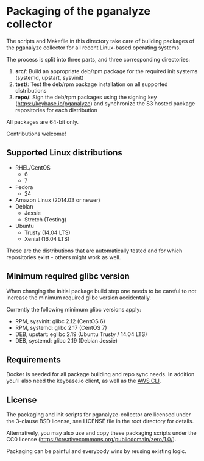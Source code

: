 Packaging of the pganalyze collector
====================================

The scripts and Makefile in this directory take care of building packages of the
pganalyze collector for all recent Linux-based operating systems.

The process is split into three parts, and three corresponding directories:

1. **src/**: Build an appropriate deb/rpm package for the required init systems (systemd, upstart, sysvinit)
2. **test/**: Test the deb/rpm package installation on all supported distributions
3. **repo/**: Sign the deb/rpm packages using the signing key (https://keybase.io/pganalyze) and
   synchronize the S3 hosted package repositories for each distribution

All packages are 64-bit only.

Contributions welcome!


Supported Linux distributions
-----------------------------

* RHEL/CentOS
  * 6
  * 7
* Fedora
  * 24
* Amazon Linux (2014.03 or newer)
* Debian
  * Jessie
  * Stretch (Testing)
* Ubuntu
  * Trusty (14.04 LTS)
  * Xenial (16.04 LTS)

These are the distributions that are automatically tested and for which repositories exist - others might work as well.


Minimum required glibc version
------------------------------

When changing the initial package build step one needs to be careful to not increase the minimum required glibc version accidentally.

Currently the following minimum glibc versions apply:

* RPM, sysvinit: glibc 2.12 (CentOS 6)
* RPM, systemd: glibc 2.17 (CentOS 7)
* DEB, upstart: eglibc 2.19 (Ubuntu Trusty / 14.04 LTS)
* DEB, systemd: glibc 2.19 (Debian Jessie)


Requirements
------------

Docker is needed for all package building and repo sync needs. In addition you'll also need
the keybase.io client, as well as the [AWS CLI](https://aws.amazon.com/cli/).


License
-------

The packaging and init scripts for pganalyze-collector are licensed under the 3-clause BSD license,
see LICENSE file in the root directory for details.

Alternatively, you may also use and copy these packaging scripts under the CC0 license (https://creativecommons.org/publicdomain/zero/1.0/).

Packaging can be painful and everybody wins by reusing existing logic.

